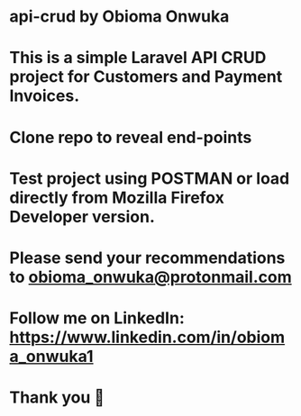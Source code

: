 # api-crud by Obioma Onwuka
# This is a simple Laravel API CRUD project for Customers and Payment Invoices.
# Clone repo to reveal end-points
# Test project using POSTMAN or load directly from Mozilla Firefox Developer version.
# Please send your recommendations to obioma_onwuka@protonmail.com
#  Follow me on LinkedIn: https://www.linkedin.com/in/obioma_onwuka1
# Thank you 🤝